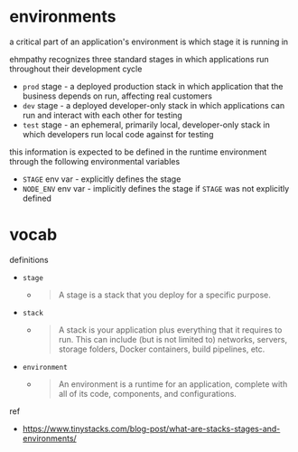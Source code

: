 # environments

a critical part of an application's environment is which stage it is running in

ehmpathy recognizes three standard stages in which applications run throughout their development cycle
- `prod` stage - a deployed production stack in which application that the business depends on run, affecting real customers
- `dev` stage - a deployed developer-only stack in which applications can run and interact with each other for testing
- `test` stage - an ephemeral, primarily local, developer-only stack in which developers run local code against for testing

this information is expected to be defined in the runtime environment through the following environmental variables
- `STAGE` env var - explicitly defines the stage
- `NODE_ENV` env var - implicitly defines the stage if `STAGE` was not explicitly defined

# vocab

definitions
- `stage`
  - > A stage is a stack that you deploy for a specific purpose.

- `stack`
  - > A stack is your application plus everything that it requires to run. This can include (but is not limited to) networks, servers, storage folders, Docker containers, build pipelines, etc.

- `environment`
  - > An environment is a runtime for an application, complete with all of its code, components, and configurations.


ref
- https://www.tinystacks.com/blog-post/what-are-stacks-stages-and-environments/
